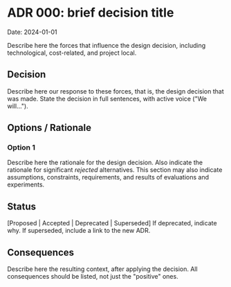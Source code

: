 # ADR 000: brief decision title
Date: 2024-01-01

Describe here the forces that influence the design decision, including technological, cost-related, and project local.

## Decision
Describe here our response to these forces, that is, the design decision that was made. State the decision in full sentences, with active voice ("We will...").

## Options / Rationale

### Option 1
Describe here the rationale for the design decision. Also indicate the rationale for significant *rejected* alternatives. This section may also indicate assumptions, constraints, requirements, and results of evaluations and experiments.

## Status
[Proposed | Accepted | Deprecated | Superseded]
If deprecated, indicate why. If superseded, include a link to the new ADR.

## Consequences
Describe here the resulting context, after applying the decision. All consequences should be listed, not just the "positive" ones. 